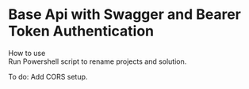 # Base Api with Swagger and Bearer Token Authentication

How to use  
    Run Powershell script to rename projects and solution.

To do: Add CORS setup.
